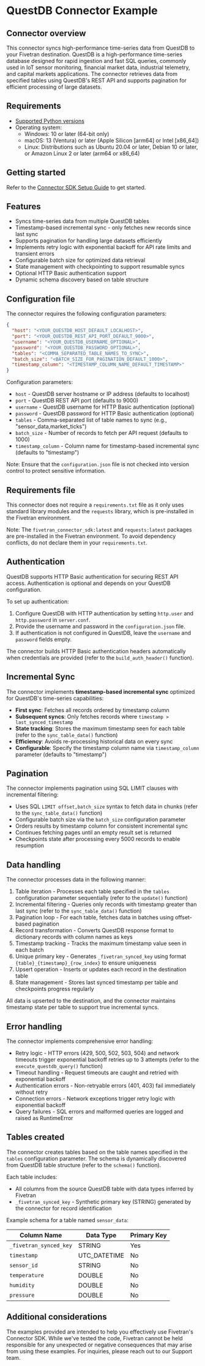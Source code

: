 # QuestDB Connector Example

## Connector overview

This connector syncs high-performance time-series data from QuestDB to your Fivetran destination. QuestDB is a high-performance time-series database designed for rapid ingestion and fast SQL queries, commonly used in IoT sensor monitoring, financial market data, industrial telemetry, and capital markets applications. The connector retrieves data from specified tables using QuestDB's REST API and supports pagination for efficient processing of large datasets.

## Requirements

- [Supported Python versions](https://github.com/fivetran/fivetran_connector_sdk/blob/main/README.md#requirements)
- Operating system:
  - Windows: 10 or later (64-bit only)
  - macOS: 13 (Ventura) or later (Apple Silicon [arm64] or Intel [x86_64])
  - Linux: Distributions such as Ubuntu 20.04 or later, Debian 10 or later, or Amazon Linux 2 or later (arm64 or x86_64)

## Getting started

Refer to the [Connector SDK Setup Guide](https://fivetran.com/docs/connectors/connector-sdk/setup-guide) to get started.

## Features

- Syncs time-series data from multiple QuestDB tables
- Timestamp-based incremental sync - only fetches new records since last sync
- Supports pagination for handling large datasets efficiently
- Implements retry logic with exponential backoff for API rate limits and transient errors
- Configurable batch size for optimized data retrieval
- State management with checkpointing to support resumable syncs
- Optional HTTP Basic authentication support
- Dynamic schema discovery based on table structure

## Configuration file

The connector requires the following configuration parameters:

```json
{
  "host": "<YOUR_QUESTDB_HOST_DEFAULT_LOCALHOST>",
  "port": "<YOUR_QUESTDB_REST_API_PORT_DEFAULT_9000>",
  "username": "<YOUR_QUESTDB_USERNAME_OPTIONAL>",
  "password": "<YOUR_QUESTDB_PASSWORD_OPTIONAL>",
  "tables": "<COMMA_SEPARATED_TABLE_NAMES_TO_SYNC>",
  "batch_size": "<BATCH_SIZE_FOR_PAGINATION_DEFAULT_1000>",
  "timestamp_column": "<TIMESTAMP_COLUMN_NAME_DEFAULT_TIMESTAMP>"
}
```

Configuration parameters:

- `host` - QuestDB server hostname or IP address (defaults to localhost)
- `port` - QuestDB REST API port (defaults to 9000)
- `username` - QuestDB username for HTTP Basic authentication (optional)
- `password` - QuestDB password for HTTP Basic authentication (optional)
- `tables` - Comma-separated list of table names to sync (e.g., "sensor_data,market_ticks")
- `batch_size` - Number of records to fetch per API request (defaults to 1000)
- `timestamp_column` - Column name for timestamp-based incremental sync (defaults to "timestamp")

Note: Ensure that the `configuration.json` file is not checked into version control to protect sensitive information.

## Requirements file

This connector does not require a `requirements.txt` file as it only uses standard library modules and the `requests` library, which is pre-installed in the Fivetran environment.

Note: The `fivetran_connector_sdk:latest` and `requests:latest` packages are pre-installed in the Fivetran environment. To avoid dependency conflicts, do not declare them in your `requirements.txt`.

## Authentication

QuestDB supports HTTP Basic authentication for securing REST API access. Authentication is optional and depends on your QuestDB configuration.

To set up authentication:

1. Configure QuestDB with HTTP authentication by setting `http.user` and `http.password` in `server.conf`.
2. Provide the username and password in the `configuration.json` file.
3. If authentication is not configured in QuestDB, leave the `username` and `password` fields empty.

The connector builds HTTP Basic authentication headers automatically when credentials are provided (refer to the `build_auth_header()` function).

## Incremental Sync

The connector implements **timestamp-based incremental sync** optimized for QuestDB's time-series capabilities:

- **First sync**: Fetches all records ordered by timestamp column
- **Subsequent syncs**: Only fetches records where `timestamp > last_synced_timestamp`
- **State tracking**: Stores the maximum timestamp seen for each table (refer to the `sync_table_data()` function)
- **Efficiency**: Avoids re-processing historical data on every sync
- **Configurable**: Specify the timestamp column name via `timestamp_column` parameter (defaults to "timestamp")

## Pagination

The connector implements pagination using SQL LIMIT clauses with incremental filtering:

- Uses SQL `LIMIT offset,batch_size` syntax to fetch data in chunks (refer to the `sync_table_data()` function)
- Configurable batch size via the `batch_size` configuration parameter
- Orders results by timestamp column for consistent incremental sync
- Continues fetching pages until an empty result set is returned
- Checkpoints state after processing every 5000 records to enable resumption

## Data handling

The connector processes data in the following manner:

1. Table iteration - Processes each table specified in the `tables` configuration parameter sequentially (refer to the `update()` function)
2. Incremental filtering - Queries only records with timestamp greater than last sync (refer to the `sync_table_data()` function)
3. Pagination loop - For each table, fetches data in batches using offset-based pagination
4. Record transformation - Converts QuestDB response format to dictionary records with column names as keys
5. Timestamp tracking - Tracks the maximum timestamp value seen in each batch
6. Unique primary key - Generates `_fivetran_synced_key` using format `{table}_{timestamp}_{row_index}` to ensure uniqueness
7. Upsert operation - Inserts or updates each record in the destination table
8. State management - Stores last synced timestamp per table and checkpoints progress regularly

All data is upserted to the destination, and the connector maintains timestamp state per table to support true incremental syncs.

## Error handling

The connector implements comprehensive error handling:

- Retry logic - HTTP errors (429, 500, 502, 503, 504) and network timeouts trigger exponential backoff retries up to 3 attempts (refer to the `execute_questdb_query()` function)
- Timeout handling - Request timeouts are caught and retried with exponential backoff
- Authentication errors - Non-retryable errors (401, 403) fail immediately without retry
- Connection errors - Network exceptions trigger retry logic with exponential backoff
- Query failures - SQL errors and malformed queries are logged and raised as RuntimeError

## Tables created

The connector creates tables based on the table names specified in the `tables` configuration parameter. The schema is dynamically discovered from QuestDB table structure (refer to the `schema()` function).

Each table includes:

- All columns from the source QuestDB table with data types inferred by Fivetran
- `_fivetran_synced_key` - Synthetic primary key (STRING) generated by the connector for record identification

Example schema for a table named `sensor_data`:

| Column Name | Data Type | Primary Key |
|-------------|-----------|-------------|
| `_fivetran_synced_key` | STRING | Yes |
| `timestamp` | UTC_DATETIME | No |
| `sensor_id` | STRING | No |
| `temperature` | DOUBLE | No |
| `humidity` | DOUBLE | No |
| `pressure` | DOUBLE | No |

## Additional considerations

The examples provided are intended to help you effectively use Fivetran's Connector SDK. While we've tested the code, Fivetran cannot be held responsible for any unexpected or negative consequences that may arise from using these examples. For inquiries, please reach out to our Support team.
